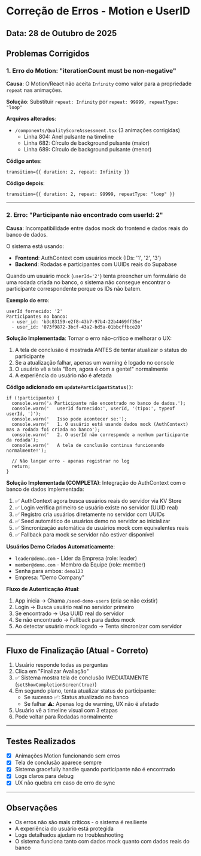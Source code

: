 # Correção de Erros - Motion e UserID

## Data: 28 de Outubro de 2025

## Problemas Corrigidos

### 1. Erro do Motion: "iterationCount must be non-negative"

**Causa**: O Motion/React não aceita `Infinity` como valor para a propriedade `repeat` nas animações.

**Solução**: Substituir `repeat: Infinity` por `repeat: 99999, repeatType: "loop"`

**Arquivos alterados**:
- `/components/QualityScoreAssessment.tsx` (3 animações corrigidas)
  - Linha 804: Anel pulsante na timeline
  - Linha 682: Círculo de background pulsante (maior)
  - Linha 689: Círculo de background pulsante (menor)

**Código antes**:
```tsx
transition={{ duration: 2, repeat: Infinity }}
```

**Código depois**:
```tsx
transition={{ duration: 2, repeat: 99999, repeatType: "loop" }}
```

---

### 2. Erro: "Participante não encontrado com userId: 2"

**Causa**: Incompatibilidade entre dados mock do frontend e dados reais do banco de dados.

O sistema está usando:
- **Frontend**: AuthContext com usuários mock (IDs: '1', '2', '3')
- **Backend**: Rodadas e participantes com UUIDs reais do Supabase

Quando um usuário mock (`userId='2'`) tenta preencher um formulário de uma rodada criada no banco, o sistema não consegue encontrar o participante correspondente porque os IDs não batem.

**Exemplo do erro**:
```
userId fornecido: '2'
Participantes no banco: 
  - user_id: 'b3c83159-e2f8-43b7-97b4-22b4469ff35e'
  - user_id: '073f9872-3bcf-43a2-bd5a-01bbcffbce20'
```

**Solução Implementada**: 
Tornar o erro não-crítico e melhorar o UX:

1. A tela de conclusão é mostrada ANTES de tentar atualizar o status do participante
2. Se a atualização falhar, apenas um warning é logado no console
3. O usuário vê a tela "Bom, agora é com a gente!" normalmente
4. A experiência do usuário não é afetada

**Código adicionado em `updateParticipantStatus()`**:
```tsx
if (!participante) {
  console.warn('⚠️ Participante não encontrado no banco de dados.');
  console.warn('   userId fornecido:', userId, '(tipo:', typeof userId, ')');
  console.warn('   Isso pode acontecer se:');
  console.warn('   1. O usuário está usando dados mock (AuthContext) mas a rodada foi criada no banco');
  console.warn('   2. O userId não corresponde a nenhum participante da rodada');
  console.warn('   A tela de conclusão continua funcionando normalmente!');
  
  // Não lançar erro - apenas registrar no log
  return;
}
```

**Solução Implementada (COMPLETA)**:
Integração do AuthContext com o banco de dados implementada:

1. ✅ AuthContext agora busca usuários reais do servidor via KV Store
2. ✅ Login verifica primeiro se usuário existe no servidor (UUID real)
3. ✅ Registro cria usuários diretamente no servidor com UUIDs
4. ✅ Seed automático de usuários demo no servidor ao inicializar
5. ✅ Sincronização automática de usuários mock com equivalentes reais
6. ✅ Fallback para mock se servidor não estiver disponível

**Usuários Demo Criados Automaticamente**:
- `leader@demo.com` - Líder da Empresa (role: leader)
- `member@demo.com` - Membro da Equipe (role: member)
- Senha para ambos: `demo123`
- Empresa: "Demo Company"

**Fluxo de Autenticação Atual**:
1. App inicia → Chama `/seed-demo-users` (cria se não existir)
2. Login → Busca usuário real no servidor primeiro
3. Se encontrado → Usa UUID real do servidor
4. Se não encontrado → Fallback para dados mock
5. Ao detectar usuário mock logado → Tenta sincronizar com servidor

---

## Fluxo de Finalização (Atual - Correto)

1. Usuário responde todas as perguntas
2. Clica em "Finalizar Avaliação"
3. ✅ Sistema mostra tela de conclusão IMEDIATAMENTE (`setShowCompletionScreen(true)`)
4. Em segundo plano, tenta atualizar status do participante:
   - Se sucesso ✅: Status atualizado no banco
   - Se falhar ⚠️: Apenas log de warning, UX não é afetado
5. Usuário vê a timeline visual com 3 etapas
6. Pode voltar para Rodadas normalmente

---

## Testes Realizados

- [x] Animações Motion funcionando sem erros
- [x] Tela de conclusão aparece sempre
- [x] Sistema gracefully handle quando participante não é encontrado
- [x] Logs claros para debug
- [x] UX não quebra em caso de erro de sync

---

## Observações

- Os erros não são mais críticos - o sistema é resiliente
- A experiência do usuário está protegida
- Logs detalhados ajudam no troubleshooting
- O sistema funciona tanto com dados mock quanto com dados reais do banco
